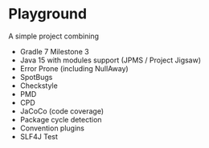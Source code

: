# Playground
A simple project combining
 * Gradle 7 Milestone 3
 * Java 15 with modules support (JPMS / Project Jigsaw)
 * Error Prone (including NullAway)
 * SpotBugs
 * Checkstyle
 * PMD
 * CPD
 * JaCoCo (code coverage)
 * Package cycle detection
 * Convention plugins
 * SLF4J Test